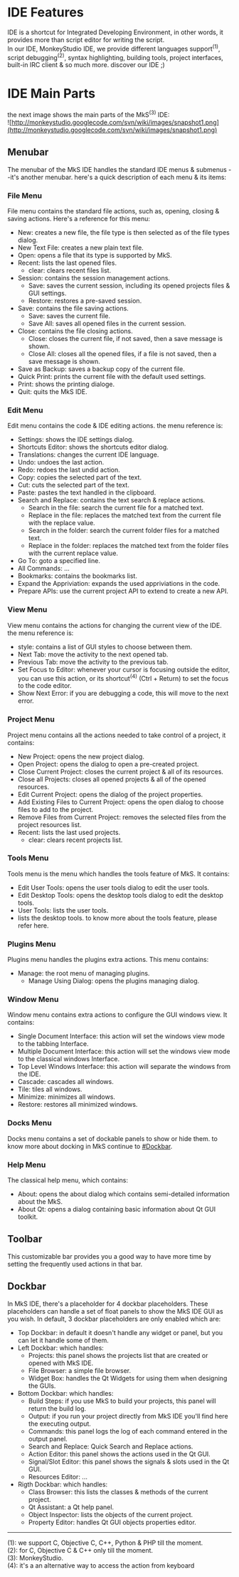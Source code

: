 # IDE Features #
IDE is a shortcut for Integrated Developing Environment, in other words, it provides more than script editor for writing the script.<br /> In our IDE, MonkeyStudio IDE, we provide different languages support<sup>(1)</sup>, script debugging<sup>(2)</sup>, syntax highlighting, building tools, project interfaces, built-in IRC client & so much more. discover our IDE ;)<br />

# IDE Main Parts #
the next image shows the main parts of the MkS<sup>(3)</sup> IDE:<br />
![http://monkeystudio.googlecode.com/svn/wiki/images/snapshot1.png](http://monkeystudio.googlecode.com/svn/wiki/images/snapshot1.png)

## Menubar ##
The menubar of the MkS IDE handles the standard IDE menus & submenus --it's another menubar. here's a quick description of each menu & its items:<br />

### File Menu ###
File menu contains the standard file actions, such as, opening, closing & saving actions. Here's a reference for this menu:<br />
  * New: creates a new file, the file type is then selected as of the file types dialog.
  * New Text File: creates a new plain text file.
  * Open: opens a file that its type is supported by MkS.
  * Recent: lists the last opened files.
    * clear: clears recent files list.
  * Session: contains the session management actions.
    * Save: saves the current session, including its opened projects files & GUI settings.
    * Restore: restores a pre-saved session.
  * Save: contains the file saving actions.
    * Save: saves the current file.
    * Save All: saves all opened files in the current session.
  * Close: contains the file closing actions.
    * Close: closes the current file, if not saved, then a save message is shown.
    * Close All: closes all the opened files, if a file is not saved, then a save message is shown.
  * Save as Backup: saves a backup copy of the current file.
  * Quick Print: prints the current file with the default used settings.
  * Print: shows the printing dialoge.
  * Quit: quits the MkS IDE.

### Edit Menu ###
Edit menu contains the code & IDE editing actions. the menu reference is:<br />
  * Settings: shows the IDE settings dialog.
  * Shortcuts Editor: shows the shortcuts editor dialog.
  * Translations: changes the current IDE language.
  * Undo: undoes the last action.
  * Redo: redoes the last undid action.
  * Copy: copies the selected part of the text.
  * Cut: cuts the selected part of the text.
  * Paste: pastes the text handled in the clipboard.
  * Search and Replace: contains the text search & replace actions.
    * Search in the file: search the current file for a matched text.
    * Replace in the file: replaces the matched text from the current file with the replace value.
    * Search in the folder: search the current folder files for a matched text.
    * Replace in the folder: replaces the matched text from the folder files with the current replace value.
  * Go To: goto a specified line.
  * All Commands: ...
  * Bookmarks: contains the bookmarks list.
  * Expand the Appriviation: expands the used appriviations in the code.
  * Prepare APIs: use the current project API to extend to create a new API.

### View Menu ###
View menu contains the actions for changing the current view of the IDE. the menu reference is:<br />
  * style: contains a list of GUI styles to choose between them.
  * Next Tab: move the activity to the next opened tab.
  * Previous Tab: move the activity to the previous tab.
  * Set Focus to Editor: whenever your cursor is focusing outside the editor, you can use this action, or its shortcut<sup>(4)</sup> (Ctrl + Return) to set the focus to the code editor.
  * Show Next Error: if you are debugging a code, this will move to the next error.

### Project Menu ###
Project menu contains all the actions needed to take control of a project, it contains:<br />
  * New Project: opens the new project dialog.
  * Open Project: opens the dialog to open a pre-created project.
  * Close Current Project: closes the current project & all of its resources.
  * Close all Projects: closes all opened projects & all of the opened resources.
  * Edit Current Project: opens the dialog of the project properties.
  * Add Existing Files to Current Project: opens the open dialog to choose files to add to the project.
  * Remove Files from Current Project: removes the selected files from the project resources list.
  * Recent: lists the last used projects.
    * clear: clears recent projects list.

### Tools Menu ###
Tools menu is the menu which handles the tools feature of MkS. It contains:<br />
  * Edit User Tools: opens the user tools dialog to edit the user tools.
  * Edit Desktop Tools: opens the desktop tools dialog to edit the desktop tools.
  * User Tools: lists the user tools.
  * lists the desktop tools.
to know more about the tools feature, please refer here.

### Plugins Menu ###
Plugins menu handles the plugins extra actions. This menu contains:<br />
  * Manage: the root menu of managing plugins.
    * Manage Using Dialog: opens the plugins managing dialog.

### Window Menu ###
Window menu contains extra actions to configure the GUI windows view. It contains:<br />
  * Single Document Interface: this action will set the windows view mode to the tabbing Interface.
  * Multiple Document Interface: this action will set the windows view mode to the classical windows Interface.
  * Top Level Windows Interface: this action will separate the windows from the IDE.
  * Cascade: cascades all windows.
  * Tile: tiles all windows.
  * Minimize: minimizes all windows.
  * Restore: restores all minimized windows.

### Docks Menu ###
Docks menu contains a set of dockable panels to show or hide them. to know more about docking in MkS continue to [#Dockbar](#Dockbar.md).<br />

### Help Menu ###
The classical help menu, which contains:<br />
  * About: opens the about dialog which contains semi-detailed information about the MkS.
  * About Qt: opens a dialog containing basic information about Qt GUI toolkit.

## Toolbar ##
This customizable bar provides you a good way to have more time by setting the frequently used actions in that bar.

## Dockbar ##
In MkS IDE, there's a placeholder for 4 dockbar placeholders. These placeholders can handle a set of float panels to show the MkS IDE GUI as you wish. In default, 3 dockbar placeholders are only enabled which are:
  * Top Dockbar: in default it doesn't handle any widget or panel, but you can let it handle some of them.
  * Left Dockbar: which handles:
    * Projects: this panel shows the projects list that are created or opened with MkS IDE.
    * File Browser: a simple file browser.
    * Widget Box: handles the Qt Widgets for using them when designing the GUIs.
  * Bottom Dockbar: which handles:
    * Build Steps: if you use MkS to build your projects, this panel will return the build log.
    * Output: if you run your project directly from MkS IDE you'll find here the executing output.
    * Commands: this panel logs the log of each command entered in the output panel.
    * Search and Replace: Quick Search and Replace actions.
    * Action Editor: this panel shows the actions used in the Qt GUI.
    * Signal/Slot Editor: this panel shows the signals & slots used in the Qt GUI.
    * Resources Editor: ...
  * Rigth Dockbar: which handles:
    * Class Browser: this lists the classes & methods of the current project.
    * Qt Assistant: a Qt help panel.
    * Object Inspector: lists the objects of the current project.
    * Property Editor: handles Qt GUI objects properties editor.


---

(1): we support C, Objective C, C++, Python & PHP till the moment.<br />
(2): for C, Objective C & C++ only till the moment.<br />
(3): MonkeyStudio.<br />
(4): it's a an alternative way to access the action from keyboard